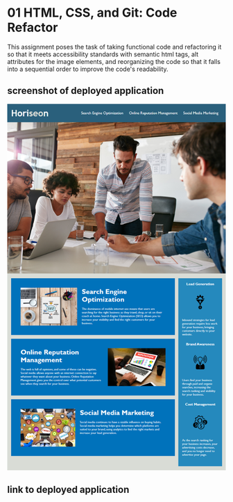 # 01 HTML, CSS, and Git: Code Refactor

This assignment poses the task of taking functional code and refactoring it so that it meets accessibility standards with semantic html tags, alt attributes for the image elements, and reorganizing the code so that it falls into a sequential order to improve the code's readability.

## screenshot of deployed application
<img src="./Assets/01-html-css-git-homework-demo.png">


## link to deployed application
